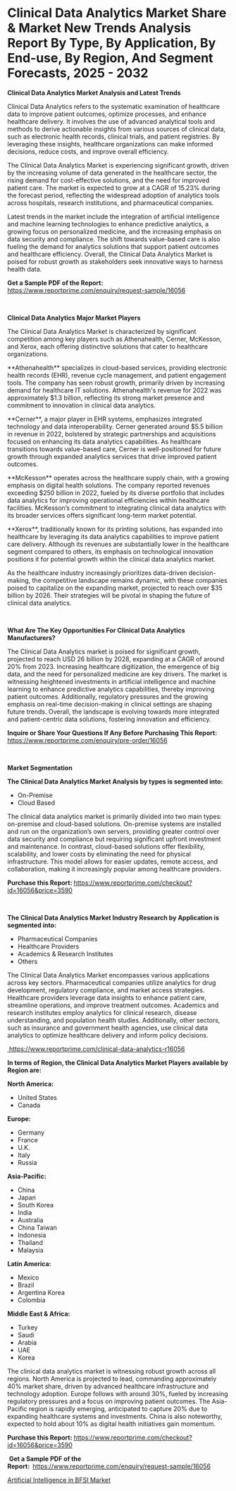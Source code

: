 <p><h1>Clinical Data Analytics Market Share & Market New Trends Analysis Report By Type, By Application, By End-use, By Region, And Segment Forecasts, 2025 - 2032</h1></p><p><strong>Clinical Data Analytics Market Analysis and Latest Trends</strong></p>
<p><p>Clinical Data Analytics refers to the systematic examination of healthcare data to improve patient outcomes, optimize processes, and enhance healthcare delivery. It involves the use of advanced analytical tools and methods to derive actionable insights from various sources of clinical data, such as electronic health records, clinical trials, and patient registries. By leveraging these insights, healthcare organizations can make informed decisions, reduce costs, and improve overall efficiency.</p><p>The Clinical Data Analytics Market is experiencing significant growth, driven by the increasing volume of data generated in the healthcare sector, the rising demand for cost-effective solutions, and the need for improved patient care. The market is expected to grow at a CAGR of 15.23% during the forecast period, reflecting the widespread adoption of analytics tools across hospitals, research institutions, and pharmaceutical companies. </p><p>Latest trends in the market include the integration of artificial intelligence and machine learning technologies to enhance predictive analytics, a growing focus on personalized medicine, and the increasing emphasis on data security and compliance. The shift towards value-based care is also fueling the demand for analytics solutions that support patient outcomes and healthcare efficiency. Overall, the Clinical Data Analytics Market is poised for robust growth as stakeholders seek innovative ways to harness health data.</p></p>
<p><strong>Get a Sample PDF of the Report:&nbsp;</strong> <a href="https://www.reportprime.com/enquiry/request-sample/16056?utm_campaign=3263&utm_medium=2&utm_source=Github&utm_content=ia&utm_term=20032025&utm_id=clinical-data-analytics">https://www.reportprime.com/enquiry/request-sample/16056</a></p>
<p>&nbsp;</p>
<p><strong>Clinical Data Analytics Major Market Players</strong></p>
<p><p>The Clinical Data Analytics Market is characterized by significant competition among key players such as Athenahealth, Cerner, McKesson, and Xerox, each offering distinctive solutions that cater to healthcare organizations. </p><p>**Athenahealth** specializes in cloud-based services, providing electronic health records (EHR), revenue cycle management, and patient engagement tools. The company has seen robust growth, primarily driven by increasing demand for healthcare IT solutions. Athenahealth's revenue for 2022 was approximately $1.3 billion, reflecting its strong market presence and commitment to innovation in clinical data analytics.</p><p>**Cerner**, a major player in EHR systems, emphasizes integrated technology and data interoperability. Cerner generated around $5.5 billion in revenue in 2022, bolstered by strategic partnerships and acquisitions focused on enhancing its data analytics capabilities. As healthcare transitions towards value-based care, Cerner is well-positioned for future growth through expanded analytics services that drive improved patient outcomes.</p><p>**McKesson** operates across the healthcare supply chain, with a growing emphasis on digital health solutions. The company reported revenues exceeding $250 billion in 2022, fueled by its diverse portfolio that includes data analytics for improving operational efficiencies within healthcare facilities. McKesson’s commitment to integrating clinical data analytics with its broader services offers significant long-term market potential.</p><p>**Xerox**, traditionally known for its printing solutions, has expanded into healthcare by leveraging its data analytics capabilities to improve patient care delivery. Although its revenues are substantially lower in the healthcare segment compared to others, its emphasis on technological innovation positions it for potential growth within the clinical data analytics market.</p><p>As the healthcare industry increasingly prioritizes data-driven decision-making, the competitive landscape remains dynamic, with these companies poised to capitalize on the expanding market, projected to reach over $35 billion by 2026. Their strategies will be pivotal in shaping the future of clinical data analytics.</p></p>
<p>&nbsp;</p>
<p><strong>What Are The Key Opportunities For Clinical Data Analytics Manufacturers?</strong></p>
<p><p>The Clinical Data Analytics market is poised for significant growth, projected to reach USD 26 billion by 2028, expanding at a CAGR of around 20% from 2023. Increasing healthcare digitization, the emergence of big data, and the need for personalized medicine are key drivers. The market is witnessing heightened investments in artificial intelligence and machine learning to enhance predictive analytics capabilities, thereby improving patient outcomes. Additionally, regulatory pressures and the growing emphasis on real-time decision-making in clinical settings are shaping future trends. Overall, the landscape is evolving towards more integrated and patient-centric data solutions, fostering innovation and efficiency.</p></p>
<p><strong>Inquire or Share Your Questions If Any Before Purchasing This Report:</strong> <a href="https://www.reportprime.com/enquiry/pre-order/16056?utm_campaign=3263&utm_medium=2&utm_source=Github&utm_content=ia&utm_term=20032025&utm_id=clinical-data-analytics">https://www.reportprime.com/enquiry/pre-order/16056</a></p>
<p>&nbsp;</p>
<p><strong>Market Segmentation</strong></p>
<p><strong>The Clinical Data Analytics Market Analysis by types is segmented into:</strong></p>
<p><ul><li>On-Premise</li><li>Cloud Based</li></ul></p>
<p><p>The clinical data analytics market is primarily divided into two main types: on-premise and cloud-based solutions. On-premise systems are installed and run on the organization’s own servers, providing greater control over data security and compliance but requiring significant upfront investment and maintenance. In contrast, cloud-based solutions offer flexibility, scalability, and lower costs by eliminating the need for physical infrastructure. This model allows for easier updates, remote access, and collaboration, making it increasingly popular among healthcare providers.</p></p>
<p><strong>Purchase this Report:&nbsp;</strong><a href="https://www.reportprime.com/checkout?id=16056&price=3590&utm_campaign=3263&utm_medium=2&utm_source=Github&utm_content=ia&utm_term=20032025&utm_id=clinical-data-analytics">https://www.reportprime.com/checkout?id=16056&price=3590</a></p>
<p>&nbsp;</p>
<p><strong>The Clinical Data Analytics Market Industry Research by Application is segmented into:</strong></p>
<p><ul><li>Pharmaceutical Companies</li><li>Healthcare Providers</li><li>Academics & Research Institutes</li><li>Others</li></ul></p>
<p><p>The Clinical Data Analytics Market encompasses various applications across key sectors. Pharmaceutical companies utilize analytics for drug development, regulatory compliance, and market access strategies. Healthcare providers leverage data insights to enhance patient care, streamline operations, and improve treatment outcomes. Academics and research institutes employ analytics for clinical research, disease understanding, and population health studies. Additionally, other sectors, such as insurance and government health agencies, use clinical data analytics to optimize healthcare delivery and inform policy decisions.</p></p>
<p><a href="https://www.reportprime.com/clinical-data-analytics-r16056?utm_campaign=3263&utm_medium=2&utm_source=Github&utm_content=ia&utm_term=20032025&utm_id=clinical-data-analytics">&nbsp;https://www.reportprime.com/clinical-data-analytics-r16056</a></p>
<p><strong>In terms of Region, the Clinical Data Analytics Market Players available by Region are:</strong></p>
<p>
    <p> <strong> North America: </strong>
        <ul>
            <li>United States</li>
            <li>Canada</li>
        </ul>
        </p> 
    <p> <strong> Europe: </strong>
        <ul>
            <li>Germany</li>
            <li>France</li>
            <li>U.K.</li>
            <li>Italy</li>
            <li>Russia</li>
        </ul>
        </p> 
    <p> <strong> Asia-Pacific: </strong>
        <ul>
            <li>China</li>
            <li>Japan</li>
            <li>South Korea</li>
            <li>India</li>
            <li>Australia</li>
            <li>China Taiwan</li>
            <li>Indonesia</li>
            <li>Thailand</li>
            <li>Malaysia</li>
        </ul>
        </p> 
    <p> <strong> Latin America: </strong>
        <ul>
            <li>Mexico</li>
            <li>Brazil</li>
            <li>Argentina Korea</li>
            <li>Colombia</li>
        </ul>
        </p> 
    <p> <strong> Middle East & Africa: </strong>
        <ul>
            <li>Turkey</li>
            <li>Saudi</li>
            <li>Arabia</li>
            <li>UAE</li>
            <li>Korea</li>
        </ul>
    </p>
    </p>
<p><p>The clinical data analytics market is witnessing robust growth across all regions. North America is projected to lead, commanding approximately 40% market share, driven by advanced healthcare infrastructure and technology adoption. Europe follows with around 30%, fueled by increasing regulatory pressures and a focus on improving patient outcomes. The Asia-Pacific region is rapidly emerging, anticipated to capture 20% due to expanding healthcare systems and investments. China is also noteworthy, expected to hold about 10% as digital health initiatives gain momentum.</p></p>
<p><strong>Purchase this Report: </strong><a href="https://www.reportprime.com/checkout?id=16056&price=3590&utm_campaign=3263&utm_medium=2&utm_source=Github&utm_content=ia&utm_term=20032025&utm_id=clinical-data-analytics">https://www.reportprime.com/checkout?id=16056&price=3590</a></p>
<p>&nbsp;<strong>Get a Sample PDF of the Report:&nbsp;&nbsp;</strong><a href="https://www.reportprime.com/enquiry/request-sample/16056?utm_campaign=3263&utm_medium=2&utm_source=Github&utm_content=ia&utm_term=20032025&utm_id=clinical-data-analytics">https://www.reportprime.com/enquiry/request-sample/16056</a></p>
<p><strong></strong></p>
<p><p><a href="https://github.com/hadshpinay/Market-Research-Report-List-1/blob/main/artificial-intelligence-in-bfsi-market.md?utm_campaign=3263&utm_medium=2&utm_source=Github&utm_content=ia&utm_term=20032025&utm_id=clinical-data-analytics">Artificial Intelligence in BFSI Market</a></p></p>